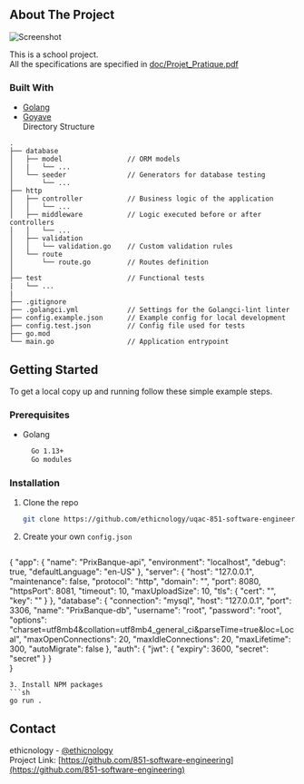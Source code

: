 ## About The Project
![](https://github.com/ethicnology/uqac-851-software-engineering-api/blob/main/doc/logo.png "Screenshot")

This is a school project.  
All the specifications are specified in [doc/Projet_Pratique.pdf](https://github.com/ethicnology/uqac-851-software-engineering-api/blob/main/doc/Projet_Pratique.pdf)

### Built With
* [Golang](https://golang.org)  
* [Goyave](https://goyave.dev)  
Directory Structure
```
.
├── database
│   ├── model                // ORM models
│   |   └── ...
│   └── seeder               // Generators for database testing
│       └── ...
├── http
│   ├── controller           // Business logic of the application
│   │   └── ...
│   ├── middleware           // Logic executed before or after controllers
│   │   └── ...
│   ├── validation
│   │   └── validation.go    // Custom validation rules
│   └── route
│       └── route.go         // Routes definition
│
├── test                     // Functional tests
|   └── ...
|
├── .gitignore
├── .golangci.yml            // Settings for the Golangci-lint linter
├── config.example.json      // Example config for local development
├── config.test.json         // Config file used for tests
├── go.mod
└── main.go                  // Application entrypoint
```


<!-- GETTING STARTED -->
## Getting Started
To get a local copy up and running follow these simple example steps.

### Prerequisites
* Golang
  ```sh
    Go 1.13+
    Go modules
  ```

### Installation
1. Clone the repo
   ```sh
   git clone https://github.com/ethicnology/uqac-851-software-engineering-api.git
   ```
2. Create your own `config.json`
   ```JSON
{
    "app": {
        "name": "PrixBanque-api",
        "environment": "localhost",
        "debug": true,
        "defaultLanguage": "en-US"
    },
    "server": {
        "host": "127.0.0.1",
        "maintenance": false,
        "protocol": "http",
        "domain": "",
        "port": 8080,
        "httpsPort": 8081,
        "timeout": 10,
        "maxUploadSize": 10,
        "tls": {
            "cert": "",
            "key": ""
        }
    },
    "database": {
        "connection": "mysql",
        "host": "127.0.0.1",
        "port": 3306,
        "name": "PrixBanque-db",
        "username": "root",
        "password": "root",
        "options": "charset=utf8mb4&collation=utf8mb4_general_ci&parseTime=true&loc=Local",
        "maxOpenConnections": 20,
        "maxIdleConnections": 20,
        "maxLifetime": 300,
        "autoMigrate": false
    },
    "auth": {
        "jwt": {
            "expiry": 3600,
            "secret": "secret"
        }
    }    
}
   ```
3. Install NPM packages
   ```sh
   go run .
   ```

## Contact
ethicnology - [@ethicnology](https://twitter.com/ethicnology)  
Project Link: [https://github.com/851-software-engineering](https://github.com/851-software-engineering)
